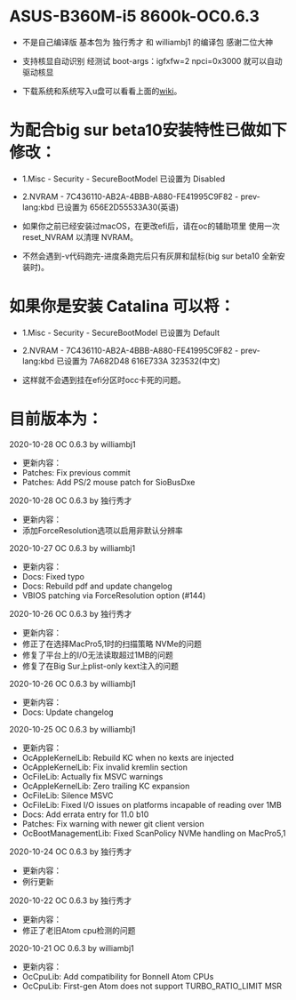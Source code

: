 # ASUS-B360M-i5 8600k-OC0.6.3

- 不是自己编译版 基本包为 独行秀才 和 williambj1 的编译包 感谢二位大神

- 支持核显自动识别 经测试 boot-args：igfxfw=2 npci=0x3000 就可以自动驱动核显

- 下载系统和系统写入u盘可以看看上面的[wiki](https://gitee.com/k2y1982/opencore/wikis)。

# **为配合big sur beta10安装特性已做如下修改：** 

- 1.Misc - Security - SecureBootModel 已设置为 Disabled

- 2.NVRAM - 7C436110-AB2A-4BBB-A880-FE41995C9F82 - prev-lang:kbd 已设置为 656E2D55533A30(英语)

- 如果你之前已经安装过macOS，在更改efi后，请在oc的辅助项里 使用一次 reset_NVRAM 以清理 NVRAM。

- 不然会遇到-v代码跑完-进度条跑完后只有灰屏和鼠标(big sur beta10 全新安装时)。


# **如果你是安装 Catalina 可以将：** 

- 1.Misc - Security - SecureBootModel 已设置为 Default

- 2.NVRAM - 7C436110-AB2A-4BBB-A880-FE41995C9F82 - prev-lang:kbd 已设置为 7A682D48 616E733A 323532(中文)

- 这样就不会遇到挂在efi分区时occ卡死的问题。


# **目前版本为：** 

2020-10-28 OC 0.6.3 by williambj1

- 更新内容：
- Patches: Fix previous commit
- Patches: Add PS/2 mouse patch for SioBusDxe

2020-10-28 OC 0.6.3 by 独行秀才

- 更新内容：
- 添加ForceResolution选项以启用非默认分辨率

2020-10-27 OC 0.6.3 by williambj1

- 更新内容：
- Docs: Fixed typo
- Docs: Rebuild pdf and update changelog
- VBIOS patching via ForceResolution option (#144)

2020-10-26 OC 0.6.3 by 独行秀才

- 更新内容：
- 修正了在选择MacPro5,1时的扫描策略 NVMe的问题
- 修复了平台上的I/O无法读取超过1MB的问题
- 修复了在Big Sur上plist-only kext注入的问题

2020-10-26 OC 0.6.3 by williambj1

- 更新内容：
- Docs: Update changelog

2020-10-25 OC 0.6.3 by williambj1

- 更新内容：
- OcAppleKernelLib: Rebuild KC when no kexts are injected
- OcAppleKernelLib: Fix invalid kremlin section
- OcFileLib: Actually fix MSVC warnings
- OcAppleKernelLib: Zero trailing KC expansion
- OcFileLib: Silence MSVC
- OcFileLib: Fixed I/O issues on platforms incapable of reading over 1MB
- Docs: Add errata entry for 11.0 b10
- Patches: Fix warning with newer git client version
- OcBootManagementLib: Fixed ScanPolicy NVMe handling on MacPro5,1

2020-10-24 OC 0.6.3 by 独行秀才

- 更新内容：
- 例行更新

2020-10-22 OC 0.6.3 by 独行秀才

- 更新内容：
- 修正了老旧Atom cpu检测的问题

2020-10-21 OC 0.6.3 by williambj1

- 更新内容：
- OcCpuLib: Add compatibility for Bonnell Atom CPUs
- OcCpuLib: First-gen Atom does not support TURBO_RATIO_LIMIT MSR
